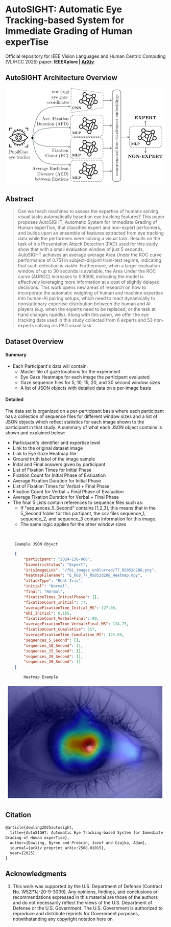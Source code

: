 # AutoSIGHT: Automatic Eye Tracking-based System for Immediate Grading of Human experTise

Official repository for IEEE Vision Languages and Human Centric Computing (VL/HCC 2025) paper: **IEEEXplore | [ArXiv](https://arxiv.org/abs/2508.01015)**

## AutoSIGHT Architecture Overview

<p align="center">
  <img src="Image_Assets/network_diagram.png" width="500" />
</p>

## Abstract
> Can we teach machines to assess the expertise of humans solving visual tasks automatically based on eye tracking features? This paper proposes AutoSIGHT, Automatic System for Immediate Grading of Human experTise, that classifies expert and non-expert performers, and builds upon an ensemble of features extracted from eye tracking data while the performers were solving a visual task. Results on the task of iris Presentation Attack Detection (PAD) used for this study show that with a small evaluation window of just 5 seconds, AutoSIGHT achieves an average average Area Under the ROC curve performance of 0.751 in subject-disjoint train-test regime, indicating that such detection is viable. Furthermore, when a larger evaluation window of up to 30 seconds is available, the Area Under the ROC curve (AUROC) increases to 0.8306, indicating the model is effectively leveraging more information at a cost of slightly delayed decisions. This work opens new areas of research on how to incorporate the automatic weighing of human and machine expertise into human-AI pairing setups, which need to react dynamically to nonstationary expertise distribution between the human and AI players (e.g. when the experts need to be replaced, or the task at hand changes rapidly). Along with this paper, we offer the eye tracking data used in this study collected from 6 experts and 53 non-experts solving iris PAD visual task.

## Dataset Overview
#### Summary
* Each Participant's data will contain:
    * Master file of gaze locations for the experiment
    * Eye Gaze Heatmaps for each image the participant evaluated
    * Gaze sequence files for 5, 10, 15, 20, and 30 second window sizes
    * A list of JSON objects with detailed data on a per-image basis

#### Detailed
The data set is organized on a per-participant basis where each participant has a collection of sequence files for different window sizes and a list of JSON objects which reflect statistics for each image shown to the participant in that study. A summary of what each JSON object contains is shown and explained below:

* Participant's identifier and expertise level
* Link to the original dataset image
* Link to Eye Gaze Heatmap file
* Ground truth label of the image sample
* Inital and Final answers given by participant
* List of Fixation Times for Initial Phase
* Fixation Count for Initial Phase of Evaluation
* Average Fixation Duration for Initial Phase
* List of Fixation Times for Verbal + Final Phase 
* Fixation Count for Verbal + Final Phase of Evaluation
* Average Fixation Duration for Verbal + Final Phase
* The final 5 Lists contain references to sequence files such as:
    * If "sequences_5_Second" contains [1,2,3], this means that in the 5_Second folder for this partipant, the csv files sequence_1, sequence_2, and sequence_3 contain information for this image.
    * The same logic applies for the other window sizes
<br>

        Example JSON Object
```json  
    {
        "participant": "2024-136-068",
        "biometricStatus": "Expert",
        "irisImageLink": "/fbi_images_unblurred/77_05052d288.png",
        "heatmapFilename": "E_068_77_05052d288_Heatmap.npy",
        "attackType": "Real Iris",
        "initial": "Normal",
        "final": "Normal",
        "fixationTimes_InitialPhase": [],
        "fixationCount_Initial": 77,
        "averageFixationTime_Initial_MS": 127.08,
        "GRI_Initial": 0.165,
        "fixationCount_Verbal+Final": 80,
        "averageFixationTime_Verbal+Final_MS": 124.73,
        "fixationCount_Cumulative": 157,
        "averageFixationTime_Cumulative_MS": 125.88,
        "sequences_5_Second": [],
        "sequences_10_Second": [],
        "sequences_15_Second": [],
        "sequences_20_Second": [],
        "sequences_30_Second": []
    }
```

            Heatmap Example
<p align="left">
  <img src="Image_Assets/E_068_88_06117d752_Heatmap.png" width="500" />
</p>


## Citation
```
@article{dowling2025autosight,
  title={AutoSIGHT: Automatic Eye Tracking-based System for Immediate Grading of Human experTise},
  author={Dowling, Byron and Probcin, Jozef and Czajka, Adam},
  journal={arXiv preprint arXiv:2508.01015},
  year={2025}
}
```

## Acknowledgments

1. This work was supported by the U.S. Department of Defense (Contract No. W52P1J-20-9-3009). Any opinions, findings, and conclusions or recommendations expressed in this material are those of the authors and do not necessarily reflect the views of the U.S. Department of Defense or the U.S. Government. The U.S. Government is authorized to reproduce and distribute reprints for Government purposes, notwithstanding any copyright notation here on
